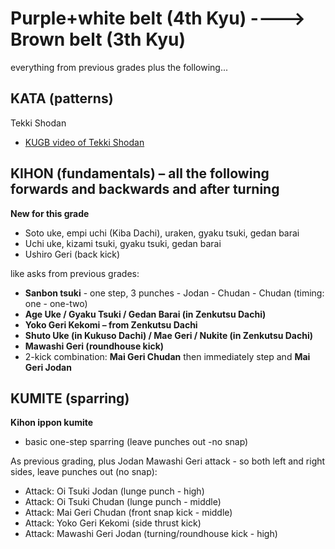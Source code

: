 
# Purple+white belt (4th Kyu)		---->			Brown belt (3th Kyu)

everything from previous grades plus the following...

## KATA (patterns)

Tekki Shodan
- [KUGB video of Tekki Shodan ](https://www.youtube.com/watch?v=LH50-RL_UvU)


## KIHON (fundamentals) – all the following forwards and backwards and after turning

**New for this grade**
- Soto uke, empi uchi (Kiba Dachi), uraken, gyaku tsuki, gedan barai
- Uchi uke, kizami tsuki, gyaku tsuki, gedan barai 
- Ushiro Geri (back kick)

like asks from previous grades:
- **Sanbon tsuki** - one step, 3 punches - Jodan - Chudan - Chudan (timing: one - one-two)
- **Age Uke / Gyaku Tsuki / Gedan Barai (in Zenkutsu Dachi)**
- **Yoko Geri Kekomi – from Zenkutsu Dachi**
- **Shuto Uke (in Kukuso Dachi) / Mae Geri / Nukite (in Zenkutsu Dachi)**
- **Mawashi Geri (roundhouse kick)**
- 2-kick combination: **Mai Geri Chudan** then immediately step and **Mai Geri Jodan**

## KUMITE (sparring)

**Kihon ippon kumite**
- basic one-step sparring (leave punches out -no snap)

As previous grading, plus Jodan Mawashi Geri attack - so both left and right sides, leave punches out (no snap):
- Attack: Oi Tsuki Jodan (lunge punch - high)
- Attack: Oi Tsuki Chudan (lunge punch - middle)
- Attack: Mai Geri Chudan (front snap kick - middle)
- Attack: Yoko Geri Kekomi (side thrust kick)
- Attack:  Mawashi Geri Jodan (turning/roundhouse kick - high)